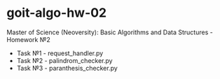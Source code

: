 # goit-algo-hw-02
Master of Science (Neoversity): Basic Algorithms and Data Structures - Homework №2

- Task №1 - request_handler.py
- Task №2 - palindrom_checker.py
- Task №3 - paranthesis_checker.py 
